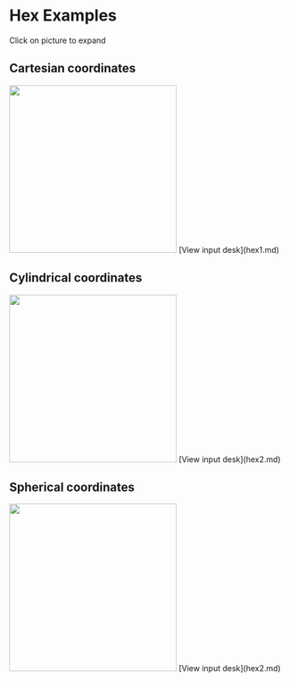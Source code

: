 Hex Examples                      
============                      

Click on picture to expand        

Cartesian coordinates           
---------------------           

<img height="300" width="300" src="https://lanl.github.io/LaGriT/docsassets/images/hex_xyz.jpg"> 
[View input desk](hex1.md)    

Cylindrical coordinates         
------------------------

<img height="300" width="300" src="https://lanl.github.io/LaGriT/docsassets/images/hex_rtz.jpg">
[View input desk](hex2.md)    

Spherical coordinates        
----------------------

<img height="300" width="300" src="https://lanl.github.io/LaGriT/docsassets/images/hex_rtp.jpg">
[View input desk](hex2.md)    

 
             
            



